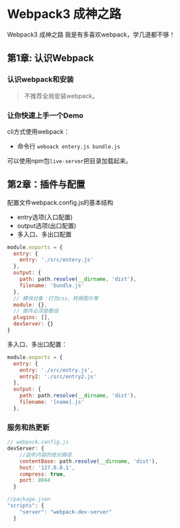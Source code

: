 # Webpack3 成神之路

Webpack3 成神之路
我是有多喜欢webpack，学几道都不够！

## 第1章: 认识Webpack

### 认识webpack和安装

> 不推荐全局安装webpack。

### 让你快速上手一个Demo

cli方式使用webpack：

- 命令行 `weboack entery.js bundle.js`


可以使用npm包`live-server`把目录加载起来。



## 第2章：插件与配置

配置文件webpack.config.js的基本结构

- entry选项(入口配置)
- output选项(出口配置)
- 多入口、多出口配置

```js
module.exports = {
  entry: {
    entry: './src/entery.js'
  },
  output: {
    path: path.resolve(__dirname, 'dist'),
    filename: 'bundle.js'
  },
  // 模块对象：打包css、转换图片等
  module: {},
  // 插件必须是数组
  plugins: [],
  devServer: {}
}
```

多入口、多出口配置：

```js
module.exports = {
  entry: {
    entry: './src/entry.js',
    entry2: './src/entry2.js'
  },
  output: {
    path: path.resolve(__dirname, 'dist'),
    filename: '[name].js'
  },
```

### 服务和热更新

```js
// webpack.config.js
devServer: {
    //监听内容的绝对路径
    contentBase: path.resolve(__dirname, 'dist'),
    host: '127.0.0.1',
    compress: true,
    port: 8044
  }

//package.json
"scripts": {
    "server": "webpack-dev-server"
  }
```
